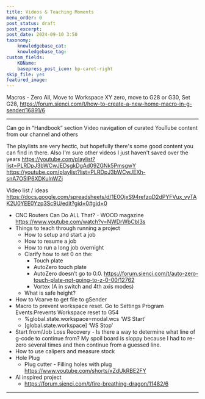 ```yaml
---
title: Videos & Teaching Moments
menu_order: 0
post_status: draft
post_excerpt: 
post_date: 2024-09-10 3:50
taxonomy:
    knowledgebase_cat: 
    knowledgebase_tag:        
custom_fields:
    KBName: 
    basepress_post_icon: bp-caret-right
skip_file: yes
featured_image: 
---
```

Macros - Zero All, Move to Workspace XY zero, move to G28 or G30, Set G28, https://forum.sienci.com/t/how-to-create-a-new-home-macro-in-g-sender/16891/6

---

Can go in “Handbook” section
Video navigation of curated YouTube content from our channel and others

The playlists are very hectic, but hopefully there's some good content you can find in there. Also I'm sure other videos I just haven't saved over the years
https://youtube.com/playlist?list=PLRDpJ3bWCwJEDsgkDgAd09ZGNk5PmsgwY
https://youtube.com/playlist?list=PLRDpJ3bWCwJEXh-snA7O5IP6XDKuInWZj

Video list / ideas https://docs.google.com/spreadsheets/d/1E0OjxS94refzqD2dPYFVux_vyTAK2U0YEE0Yzp3Sc9U/edit?gid=0#gid=0

- CNC Routers Can Do ALL That? - WOOD magazine https://www.youtube.com/watch?v=NWDrWbCbI3s
- Things to teach through running a project
  - How to setup and start a job
  - How to resume a job
  - How to run a long job overnight
  - Clarify how to set 0 on the:
    - Touch plate
    - AutoZero touch plate
    - AutoZero doesn’t go to 0.0. https://forum.sienci.com/t/auto-zero-touch-plate-not-going-to-z-0-00/12762
    - Vortex (A in switch and 4th axis modes)
  - What is safe height?
- How to Vcarve to get file to gSender
- Macro to prevent workspace reset. Go to Settings Program Events:Prevents Workspace reset to G54
  - %global.state.workspace=modal.wcs ‘WS Start’
  - [global.state.workspace] ‘WS Stop’
- Start from/Job Loss Recovery - Is there a way to determine what line of g-code to continue from? My spoil board is sloppy because I had to re-zero several times and then continue from a guessed line.
- How to use calipers and measure stock
- Hole Plug
  - Plug cutter - Filling holes with plug https://www.youtube.com/shorts/xZdUkRBE2FY
- AI inspired project
  - https://forum.sienci.com/t/fire-breathing-dragon/11482/6

---
